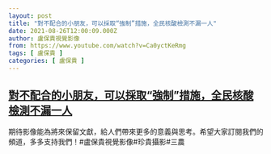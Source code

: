 ```yaml
---
layout: post
title: "對不配合的小朋友，可以採取“強制”措施，全民核酸檢測不漏一人"
date: 2021-08-26T12:00:09.000Z
author: 盧保貴視覺影像
from: https://www.youtube.com/watch?v=Ca0yctKeRmg
tags: [ 盧保貴 ]
categories: [ 盧保貴 ]
---
```

<!--1629979209000-->
[對不配合的小朋友，可以採取“強制”措施，全民核酸檢測不漏一人](https://www.youtube.com/watch?v=Ca0yctKeRmg)
------

<div>
期待影像能為將來保留文獻，給人們帶來更多的意義與思考。希望大家訂閱我們的頻道，多多支持我們！#盧保貴視覺影像#珍貴攝影#三農
</div>
